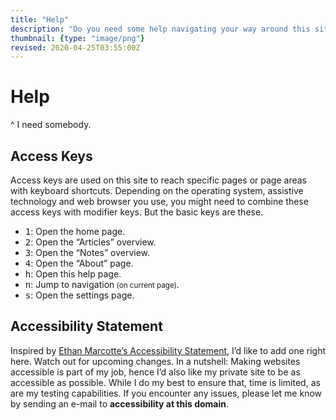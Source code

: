 ```yaml
---
title: "Help"
description: "Do you need some help navigating your way around this site?"
thumbnail: {type: "image/png"}
revised: 2020-04-25T03:55:00Z
---
```


# Help
^ I need somebody.

## Access Keys

Access keys are used on this site to reach specific pages or page areas with keyboard shortcuts. Depending on the operating system, assistive technology and web browser you use, you might need to combine these access keys with modifier keys. But the basic keys are these.

- <kbd>1</kbd>: Open the home page.
- <kbd>2</kbd>: Open the “Articles” overview.
- <kbd>3</kbd>: Open the “Notes” overview.
- <kbd>4</kbd>: Open the “About” page.
- <kbd>h</kbd>: Open this help page.
- <kbd>n</kbd>: Jump to navigation<small> (on current page)</small>.
- <kbd>s</kbd>: Open the settings page.

## Accessibility Statement

Inspired by [Ethan Marcotte’s Accessibility Statement](https://ethanmarcotte.com/wrote/an-accessibility-statement/), I’d like to add one right here. Watch out for upcoming changes. In a nutshell: Making websites accessible is part of my job, hence I’d also like my private site to be as accessible as possible. While I do my best to ensure that, time is limited, as are my testing capabilities. If you encounter any issues, please let me know by sending an e-mail to **accessibility at this domain**.
